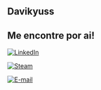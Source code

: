 ## Davikyuss

## Me encontre por ai!

[![LinkedIn](https://img.shields.io/badge/LinkedIn-000?style=for-the-badge&logo=linkedin&logoColor=0E76A8)](https://br.linkedin.com/in/davi-elias-silva-9638b1101)


[![Steam](https://img.shields.io/badge/steam-%23000000.svg?style=for-the-badge&logo=steam&logoColor=red)](https://steamcommunity.com/id/davikyuss/)


[![E-mail](https://img.shields.io/badge/-Email-000?style=for-the-badge&logo=microsoft-outlook&logoColor=007BFF)](mailto:davikyuss@yahoo.com.br)

